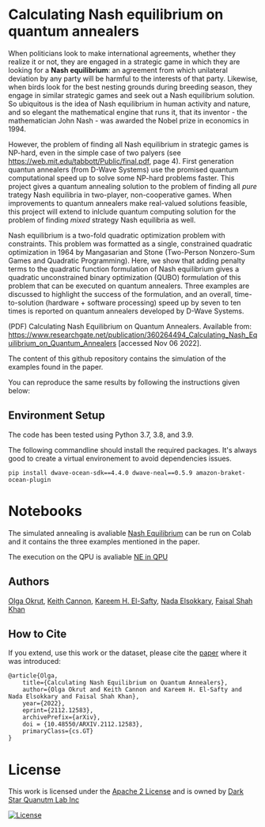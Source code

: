 # Calculating Nash equilibrium on quantum annealers

When politicians look to make international agreements, whether they realize it or not, they are engaged in a strategic game in which they are looking for a **Nash equilibrium**: an agreement from which unilateral deviation by any party will be harmful to the interests of that party. Likewise, when birds look for the best nesting grounds during breeding season, they engage in similar strategic games and seek out a Nash equilibrium solution. So ubiquitous is the idea of Nash equilibrium in human activity and nature, and so elegant the mathematical engine that runs it, that its inventor - the mathematician John Nash - was awarded the Nobel prize in economics in 1994.

However, the problem of finding all Nash equilibrium in strategic games is NP-hard, even in the simple case of two palyers (see https://web.mit.edu/tabbott/Public/final.pdf, page 4). First generation quantun annealers (from D-Wave Systems) use the promised quantum computational speed up to solve some NP-hard problems faster. This project gives a quantum annealing solution to the problem of finding all *pure* trategy Nash equilibria in two-player, non-cooperative games. When improvements to quantum annealers make real-valued solutions feasible, this project will extend to inlclude quantum computing solution for the problem of finding *mixed* strategy Nash equilibria as well. 

Nash equilibrium is a two-fold quadratic optimization problem with constraints. This problem was formatted as a single, constrained quadratic optimization in 1964 by Mangasarian and Stone (Two-Person Nonzero-Sum Games and Quadratic Programming). Here, we show that adding penalty terms to the quadratic function formulation of Nash equilibrium gives a quadratic unconstrained binary optimization (QUBO) formulation of this problem that can be executed on quantum annealers. Three examples are discussed to highlight the success of the formulation, and an overall, time-to-solution (hardware + software processing) speed up by seven to ten times is reported on quantum annealers developed by D-Wave Systems.

(PDF) Calculating Nash Equilibrium on Quantum Annealers. Available from: https://www.researchgate.net/publication/360264494_Calculating_Nash_Equilibrium_on_Quantum_Annealers [accessed Nov 06 2022].

The content of this github repository contains the simulation of the examples found in the paper.

You can reproduce the same results by following the instructions given below: 

## Environment Setup

The code has been tested using Python 3.7, 3.8, and 3.9.

The following commandline should install the required packages. It's always good to create a virtual environement to avoid dependencies issues.
```
pip install dwave-ocean-sdk==4.4.0 dwave-neal==0.5.9 amazon-braket-ocean-plugin
```

# Notebooks
The simulated annealing is avaliable [Nash Equilibrium](https://github.com/DarkStarQuantumLab/NashEquilibrium/blob/main/Nash_Equilibrium.ipynb) can be run on Colab and it contains the three examples mentioned in the paper.

The execution on the QPU is avaliable [NE in QPU](https://github.com/DarkStarQuantumLab/NashEquilibrium/blob/main/NE_in_QPU.ipynb)


## Authors
[Olga Okrut](https://github.com/olgOk), [Keith Cannon](https://github.com/krpcannon), [Kareem H. El-Safty](https://github.com/kareem1925), [Nada Elsokkary](https://github.com/NadaElsokkary), [Faisal Shah Khan](https://github.com/FShahKhan)


## How to Cite
If you extend, use this work or the dataset, please cite the [paper](https://arxiv.org/abs/2112.12583) where it was introduced:

```
@article{Olga,
    title={Calculating Nash Equilibrium on Quantum Annealers},
    author={Olga Okrut and Keith Cannon and Kareem H. El-Safty and Nada Elsokkary and Faisal Shah Khan},
    year={2022},
    eprint={2112.12583},
    archivePrefix={arXiv},
    doi = {10.48550/ARXIV.2112.12583},
    primaryClass={cs.GT}
}

```



# License
This work is licensed under the [Apache 2 License](https://www.apache.org/licenses/LICENSE-2.0) and is owned by [Dark Star Quanutm Lab Inc](https://www.darkstarquantumlab.com/)

[![License](https://img.shields.io/badge/License-Apache_2.0-blue.svg)](https://opensource.org/licenses/Apache-2.0)
